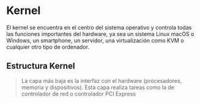 # Kernel 

El kernel se encuentra en el centro del sistema operativo y controla todas las funciones importantes del hardware, ya sea un sistema Linux macOS o Windows, un smartphone, un servidor, una virtualización como KVM o cualquier otro tipo de ordenador.

## Estructura Kernel 
 >La capa más baja es la interfaz con el hardware (procesadores, memoria y dispositivos). Esta capa realiza tareas como la de controlador de red o controlador PCI Express
